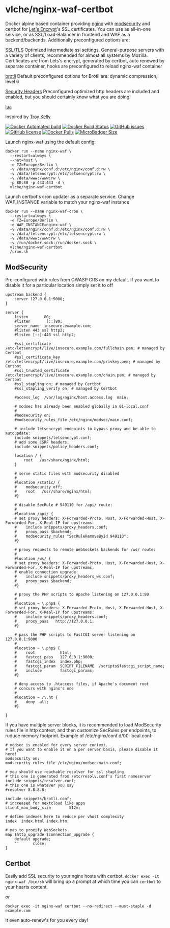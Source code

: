 # vlche/nginx-waf-certbot
Docker alpine based container providing [nginx](https://www.nginx.com) with [modsecurity](https://www.modsecurity.org) and certbot for [Let's Encrypt](https://letsencrypt.org)'s SSL certificates.
You can use  as all-in-one service, or as SSL/Load-Balancer in frontend and WAF as a backend/backends.
Additionally preconfigured options are:

[SSL/TLS](https://ssl-config.mozilla.org/) 
Optimized intermediate ssl settings. General-purpose servers with a variety of clients, recommended for almost all systems by Mozilla.
Certificates are from Lets's encrypt, generated by certbot, auto renewed by separate container, hooks are preconfigured to reload nginx-waf container

[brotli](https://github.com/google/brotli) 
Default preconfigured options for Brotli are: dynamic compression, level 6

[Security Headers](https://securityheaders.com/) 
Preconfigured optimized http headers are included and enabled, but you should certainly know what you are doing!

[lua](https://www.nginx.com/resources/wiki/modules/lua/) 

Inspired by [Troy Kelly](https://hub.docker.com/r/really/nginx-modsecurity)

[![Docker Automated build](https://img.shields.io/docker/cloud/automated/vlche/nginx-waf-certbot.svg?style=for-the-badge)](https://hub.docker.com/r/vlche/nginx-waf-certbot/) 
[![Docker Build Status](https://img.shields.io/docker/cloud/build/vlche/nginx-waf-certbot.svg?style=for-the-badge)](https://hub.docker.com/r/vlche/nginx-waf-certbot/) 
[![GitHub issues](https://img.shields.io/github/issues/vlche/docker-nginx-waf.svg?style=for-the-badge)](https://github.com/vlche/docker-nginx-waf/issues) 
[![GitHub license](https://img.shields.io/github/license/vlche/docker-nginx-waf.svg?style=for-the-badge)](https://github.com/vlche/docker-nginx-waf/blob/master/LICENSE) 
[![Docker Pulls](https://img.shields.io/docker/pulls/vlche/nginx-waf-certbot.svg?style=for-the-badge)](https://hub.docker.com/r/vlche/nginx-waf-certbot/) 
[![MicroBadger Size](https://img.shields.io/docker/image-size/vlche/nginx-waf-certbot/latest.svg?style=for-the-badge)](https://hub.docker.com/r/vlche/nginx-waf-certbot/)

Launch nginx-waf using the default config:
```
docker run --name nginx-waf \
  --restart=always \
  --net=host \
  -e TZ=Europe/Berlin \
  -v /data/nginx/conf.d:/etc/nginx/conf.d:rw \
  -v /data/letsencrypt:/etc/letsencrypt:rw \
  -v /data/www:/www:rw \
  -p 80:80 -p 443:443 -d \
  vlche/nginx-waf-certbot
```
Launch certbot's cron updater as a separate service. Change WAF_INSTANCE variable to match your nginx-waf instance
```
docker run --name nginx-waf-cron \
  --restart=always \
  -e TZ=Europe/Berlin \
  -e WAF_INSTANCE=nginx-waf \
  -v /data/nginx/conf.d:/etc/nginx/conf.d:rw \
  -v /data/letsencrypt:/etc/letsencrypt:rw \
  -v /data/www:/www:rw \
  -v /run/docker.sock:/run/docker.sock \
  vlche/nginx-waf-certbot
  /cron.sh
```

ModSecurity
-----------
Pre-configured with rules from OWASP CRS on my default.
If you want to disable it for a particular location simply set it to off
```
upstream backend {
    server 127.0.0.1:9000;
}

server {
    listen       80;
    #listen       [::]80;
    server_name  insecure.example.com;
    #listen 443 ssl http2;
    #listen [::]:443 ssl http2;

    #ssl_certificate /etc/letsencrypt/live/insecure.example.com/fullchain.pem; # managed by Certbot
    #ssl_certificate_key /etc/letsencrypt/live/insecure.example.com/privkey.pem; # managed by Certbot
    #ssl_trusted_certificate /etc/letsencrypt/live/insecure.example.com/chain.pem; # managed by Certbot
    #ssl_stapling on; # managed by Certbot
    #ssl_stapling_verify on; # managed by Certbot

    #access_log  /var/log/nginx/host.access.log  main;

    # modsec has already been enabled globally in 01-local.conf
    #
    #modsecurity on;
    #modsecurity_rules_file /etc/nginx/modsec/main.conf;

    # include letsencrypt endpoints to bypass proxy and be able to autoupdate:
    include snippets/letsencrypt.conf;
    # add some CSRF headers:
    include snippets/policy_headers.conf;

    location / {
        root   /usr/share/nginx/html;
    }

    # serve static files with modsecurity disabled
    #
    #location /static/ {
    #    modsecurity off;
    #    root   /usr/share/nginx/html;
    #}

    # disable SecRule # 949110 for /api/ route:
    #
    #location /api/ {
    # set proxy headers: X-Forwarded-Proto, Host, X-Forwarded-Host, X-Forwarded-For, X-Real-IP for upstreams:
    #    include snippets/proxy_headers.conf;
    #    proxy_pass $backend;
    #    modsecurity_rules "SecRuleRemoveById 949110";
    #}

    # proxy requests to remote WebSockets backends for /ws/ route:
    #
    #location /ws/ {
    # set proxy headers: X-Forwarded-Proto, Host, X-Forwarded-Host, X-Forwarded-For, X-Real-IP for upstreams,
    # enable connection upgrade:
    #    include snippets/proxy_headers_ws.conf;
    #    proxy_pass $backend;
    #}

    # proxy the PHP scripts to Apache listening on 127.0.0.1:80
    #
    #location ~ \.php$ {
    # set proxy headers: X-Forwarded-Proto, Host, X-Forwarded-Host, X-Forwarded-For, X-Real-IP for upstreams:
    #    include snippets/proxy_headers.conf;
    #    proxy_pass   http://127.0.0.1;
    #}

    # pass the PHP scripts to FastCGI server listening on 127.0.0.1:9000
    #
    #location ~ \.php$ {
    #    root           html;
    #    fastcgi_pass   127.0.0.1:9000;
    #    fastcgi_index  index.php;
    #    fastcgi_param  SCRIPT_FILENAME  /scripts$fastcgi_script_name;
    #    include        fastcgi_params;
    #}

    # deny access to .htaccess files, if Apache's document root
    # concurs with nginx's one
    #
    #location ~ /\.ht {
    #    deny  all;
    #}

}
```

If you have multiple server blocks, it is recommended to load ModSecurity rules file in http context, and then customize SecRules per endpoints, to ruduce memory footprint.
Example of /etc/nginx/conf.d/00-local.conf:
```
# modsec is enabled for every server context.
# If you want to enable it on a per server basis, please disable it here!
modsecurity on;
modsecurity_rules_file /etc/nginx/modsec/main.conf;

# you should use reachable resolver for ssl stapling
# this one is generated from /etc/resolv.conf's first nameserver
include snippets/resolver.conf;
# this one is whatever you say
#resolver 8.8.8.8;

include snippets/brotli.conf;
# increased for nextcloud like apps
client_max_body_size        512m;

# define indexes here to reduce per vhost complexity
index  index.html index.htm;

# map to proxify WebSockets
map $http_upgrade $connection_upgrade {
    default upgrade;
    ''      close;
}
```

Certbot
-------
Easily add SSL security to your nginx hosts with certbot.
`docker exec -it nginx-waf /bin/sh` will bring up a prompt at which time you can `certbot` to your hearts content.

_or_

`docker exec -it nginx-waf certbot --no-redirect --must-staple -d example.com`

It even auto-renew's for you every day!
